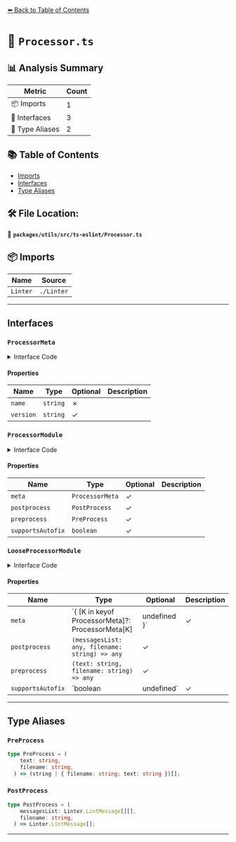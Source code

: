 [⬅️ Back to Table of Contents](../../../../index.md)

# 📄 `Processor.ts`

## 📊 Analysis Summary

| Metric | Count |
|--------|-------|
| 📦 Imports | 1 |
| 📐 Interfaces | 3 |
| 📑 Type Aliases | 2 |

## 📚 Table of Contents

- [Imports](#imports)
- [Interfaces](#interfaces)
- [Type Aliases](#type-aliases)

## 🛠️ File Location:
📂 **`packages/utils/src/ts-eslint/Processor.ts`**

## 📦 Imports

| Name | Source |
|------|--------|
| `Linter` | `./Linter` |


---

## Interfaces

### `ProcessorMeta`

<details><summary>Interface Code</summary>

```ts
export interface ProcessorMeta {
    /**
     * The unique name of the processor.
     */
    name: string;
    /**
     * The a string identifying the version of the processor.
     */
    version?: string;
  }
```
</details>

#### Properties

| Name | Type | Optional | Description |
|------|------|----------|-------------|
| `name` | `string` | ✗ |  |
| `version` | `string` | ✓ |  |

### `ProcessorModule`

<details><summary>Interface Code</summary>

```ts
export interface ProcessorModule {
    /**
     * Information about the processor to uniquely identify it when serializing.
     */
    meta?: ProcessorMeta;

    /**
     * The function to merge messages.
     */
    postprocess?: PostProcess;

    /**
     * The function to extract code blocks.
     */
    preprocess?: PreProcess;

    /**
     * If `true` then it means the processor supports autofix.
     */
    supportsAutofix?: boolean;
  }
```
</details>

#### Properties

| Name | Type | Optional | Description |
|------|------|----------|-------------|
| `meta` | `ProcessorMeta` | ✓ |  |
| `postprocess` | `PostProcess` | ✓ |  |
| `preprocess` | `PreProcess` | ✓ |  |
| `supportsAutofix` | `boolean` | ✓ |  |

### `LooseProcessorModule`

<details><summary>Interface Code</summary>

```ts
export interface LooseProcessorModule {
    /**
     * Information about the processor to uniquely identify it when serializing.
     */
    meta?: { [K in keyof ProcessorMeta]?: ProcessorMeta[K] | undefined };

    /**
     * The function to merge messages.
     */
    /*
    eslint-disable-next-line @typescript-eslint/no-explicit-any --
    intentionally using `any` to allow bi-directional assignment (unknown and
    never only allow unidirectional)
    */
    postprocess?: (messagesList: any, filename: string) => any;

    /**
     * The function to extract code blocks.
     */
    /*
    eslint-disable-next-line @typescript-eslint/no-explicit-any --
    intentionally using `any` to allow bi-directional assignment (unknown and
    never only allow unidirectional)
    */
    preprocess?: (text: string, filename: string) => any;

    /**
     * If `true` then it means the processor supports autofix.
     */
    supportsAutofix?: boolean | undefined;
  }
```
</details>

#### Properties

| Name | Type | Optional | Description |
|------|------|----------|-------------|
| `meta` | `{ [K in keyof ProcessorMeta]?: ProcessorMeta[K] | undefined }` | ✓ |  |
| `postprocess` | `(messagesList: any, filename: string) => any` | ✓ |  |
| `preprocess` | `(text: string, filename: string) => any` | ✓ |  |
| `supportsAutofix` | `boolean | undefined` | ✓ |  |


---

## Type Aliases

### `PreProcess`

```ts
type PreProcess = (
    text: string,
    filename: string,
  ) => (string | { filename: string; text: string })[];
```

### `PostProcess`

```ts
type PostProcess = (
    messagesList: Linter.LintMessage[][],
    filename: string,
  ) => Linter.LintMessage[];
```


---